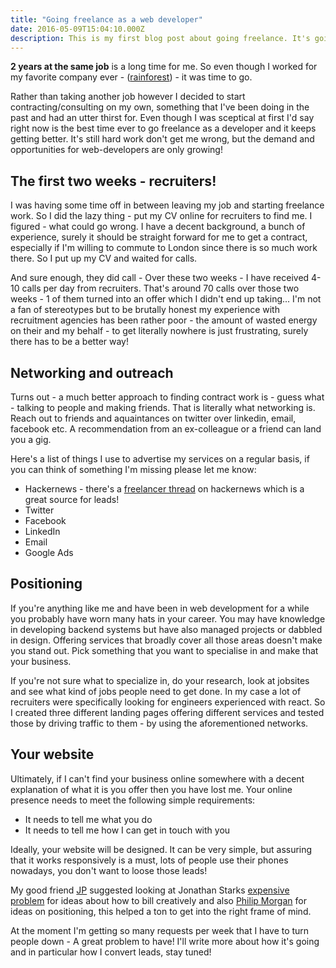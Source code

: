 ```yaml
---
title: "Going freelance as a web developer"
date: 2016-05-09T15:04:10.000Z
description: This is my first blog post about going freelance. It's going really well so far, I want to share what and how I'm doing in the hope that others can learn from my mistakes!
---
```


__2 years at the same job__ is a long time for me. So even though I worked for my favorite company ever - ([rainforest](https://www.rainforestqa.com/)) - it was time to go.

Rather than taking another job however I decided to start contracting/consulting on my own, something that I've been doing in the past and had an utter thirst for. Even though I was sceptical at first I'd say right now is the best time ever to go freelance as a developer and it keeps getting better. It's still hard work don't get me wrong, but the demand and opportunities for web-developers are only growing!

## The first two weeks - recruiters!
I was having some time off in between leaving my job and starting freelance work. So I did the lazy thing - put my CV online for recruiters to find me. I figured - what could go wrong. I have a decent background, a bunch of experience, surely it should be straight forward for me to get a contract, especially if I'm willing to commute to London since there is so much work there. So I put up my CV and waited for calls.

And sure enough, they did call - Over these two weeks - I have received 4-10 calls per day from recruiters. That's around 70 calls over those two weeks - 1 of them turned into an offer which I didn't end up taking...
I'm not a fan of stereotypes but to be brutally honest my experience with recruitment agencies has been rather poor - the amount of wasted energy on their and my behalf - to get literally nowhere is just frustrating, surely there has to be a better way!

## Networking and outreach
Turns out - a much better approach to finding contract work is - guess what - talking to people and making friends. That is literally what networking is. Reach out to friends and aquaintances on twitter over linkedin, email, facebook etc. A recommendation from an ex-colleague or a friend can land you a gig.

Here's a list of things I use to advertise my services on a regular basis, if you can think of something I'm missing please let me know:

- Hackernews - there's a [freelancer thread](https://news.ycombinator.com/item?id=13764729) on hackernews which is a great source for leads!
- Twitter
- Facebook
- LinkedIn
- Email
- Google Ads


## Positioning
If you're anything like me and have been in web development for a while you probably have worn many hats in your career. You may have knowledge in developing backend systems but have also managed projects or dabbled in design. Offering services that broadly cover all those areas doesn't make you stand out. Pick something that you want to specialise in and make that your business.

If you're not sure what to specialize in, do your research, look at jobsites and see what kind of jobs people need to get done. In my case a lot of recruiters were specifically looking for engineers experienced with react. So I created three different landing pages offering different services and tested those by driving traffic to them - by using the aforementioned networks.

## Your website
Ultimately, if I can't find your business online somewhere with a decent explanation of what it is you offer then you have lost me. Your online presence needs to meet the following simple requirements:
- It needs to tell me what you do
- It needs to tell me how I can get in touch with you

Ideally, your website will be designed. It can be very simple, but assuring that it works responsively is a must, lots of people use their phones nowadays, you don't want to loose those leads!

My good friend [JP](https://twitter.com/jipiboily) suggested looking at Jonathan Starks [expensive problem](https://expensiveproblem.com/) for ideas about how to bill creatively and also [Philip Morgan](https://doubleyourfreelancing.com/category/branding-and-positioning/?ref=j) for ideas on positioning, this helped a ton to get into the right frame of mind.

At the moment I'm getting so many requests per week that I have to turn people down - A great problem to have! I'll write more about how it's going and in particular how I convert leads, stay tuned!
